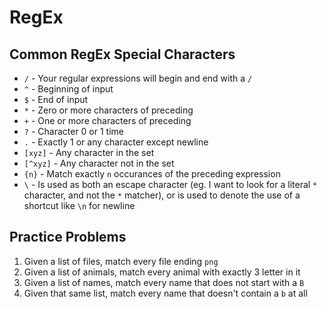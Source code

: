 # RegEx

## Common RegEx Special Characters
+ `/` - Your regular expressions will begin and end with a `/`
+ `^` - Beginning of input
+ `$` - End of input
+ `*` - Zero or more characters of preceding
+ `+` - One or more characters of preceding
+ `?` - Character 0 or 1 time
+ `.` - Exactly 1 or any character except newline
+ `[xyz]` - Any character in the set
+ `[^xyz]` - Any character not in the set
+ `{n}` - Match exactly `n` occurances of the preceding expression
+ `\` - Is used as both an escape character (eg. I want to look for a literal `*` character, and not the `*` matcher), or is used to denote the use of a shortcut like `\n` for newline

## Practice Problems
1. Given a list of files, match every file ending `png`
1. Given a list of animals, match every animal with exactly 3 letter in it
1. Given a list of names, match every name that does not start with a `B`
1. Given that same list, match every name that doesn't contain a `b` at all
